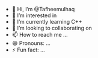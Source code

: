 - 👋 Hi, I’m @Tafheemulhaq
- 👀 I’m interested in
- 🌱 I’m currently learning C++
- 💞️ I’m looking to collaborating on 
- 📫 How to reach me ...
- 😄 Pronouns: ...
- ⚡ Fun fact: ...

<!---
Tafheemulhaq/Tafheemulhaq is a ✨ special ✨ repository because its `README.md` (this file) appears on your GitHub profile.
You can click the Preview link to take a look at your changes.
--->
